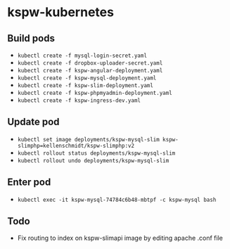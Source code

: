 # kspw-kubernetes

## Build pods

- `kubectl create -f mysql-login-secret.yaml`
- `kubectl create -f dropbox-uploader-secret.yaml`
- `kubectl create -f kspw-angular-deployment.yaml`
- `kubectl create -f kspw-mysql-deployment.yaml`
- `kubectl create -f kspw-slim-deployment.yaml`
- `kubectl create -f kspw-phpmyadmin-deployment.yaml`
- `kubectl create -f kspw-ingress-dev.yaml`

## Update pod

- `kubectl set image deployments/kspw-mysql-slim kspw-slimphp=kellenschmidt/kspw-slimphp:v2`
- `kubectl rollout status deployments/kspw-mysql-slim`
- `kubectl rollout undo deployments/kspw-mysql-slim`

## Enter pod

- `kubectl exec -it kspw-mysql-74784c6b48-mbtpf -c kspw-mysql bash`

## Todo

- Fix routing to index on kspw-slimapi image by editing apache .conf file
